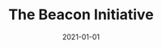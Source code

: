 ---
title: The Beacon Initiative
description: Brief description of this section
cover: beacon.jpg
date: 2021-01-01
---